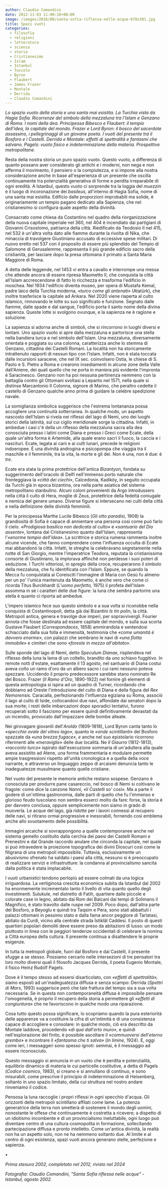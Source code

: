 ```yaml
---
author: Claudio Comandini
date: 2012-11-03 11:00:18+00:00
image: /images/2016/08/santa-sofia-riflessa-nelle-acque-678x381.jpg
title: Spazi vuoti
categories:
  - filosofia
  - religioni
  - letteratura
  - scienza
  - storia
  - Cristianesimo
  - Islam
  - Istanbul
  - Tuscolo
  - Byron
  - Flaubert
  - James Frazer
  - Montale
  - Derrida
  - Claudio Comandini
---
```


*Lo spazio vuoto della storia e una santa mai esistita. La Turchia vista da Hagia Sofia. Ricorrenze del simbolo della mezzaluna tra l'Islam e Genzano di Roma. I nomi della dea. Principessa Bibesco e Flaubert: il tempio dell'idea, la capitale del mondo. Frazer e Lord Byron: il bosco del sacerdote assassino, i pellegrinaggi di un giovane poeta. I vuoti del presente tra il Bosforo e i Castelli. Derrida e Montale: effetti di spettralità e fantasmi che salvano. Pagels: vuoto fisico e indeterminazione della materia. Prospettive metropolitane.*

Resta della nostra storia un puro spazio vuoto. Questo vuoto, a differenza di quanto possano aver considerato gli antichi e i moderni, non nega e non afferma il movimento, il pensiero o la compiutezza, e si impone alla nostra considerazione anche in base all'esperienza di un presente che oscilla continuamente tra potenzialità generativa di forme e perdita irreparabile di ogni eredità. A Istanbul, questo vuoto ci sorprende tra la loggia del *muezzin* e il luogo di incoronazione dei *basileus*, all'interno di Hagia Sofia, nome di una santa mai esistita. Edificio dalle proporzioni improbabili ma solide, è originariamente un tempio pagano dedicato alla Sapienza, che nel cristianesimo si configura quale aspetto della divinità.

Consacrato come chiesa da Costantino nel quadro della riorganizzazione della nuova capitale imperiale nel 360, nel 404 è incendiato dai partigiani di Giovanni Crisostomo, patriarca della città. Riedificato da Teodosio II nel 415, nel 532 è un'altra volta dato alle fiamme durante la rivolta di Nika, che minaccia di travolgere Giustiniano accusato di eccessive spese militari. Di nuovo eretto nel 537 con il proposito di essere più splendido del Tempio di Salomone di Gerusalemme, rappresenta il più grande edificio sacro della cristianità, per lasciare dopo la presa ottomana il primato a Santa Maria Maggiore di Roma.

A detta delle leggende, nel 1453 vi entra a cavallo e interrompe una messa che attende ancora di essere ripresa Maometto II, che conquista la città all'Islam accrescendone di fatto lo ricchezza e trasforma l'edificio in moschea. Nel 1934 l'edificio diventa museo, per opera di Mustafa Kemal, padre laico della Turchia moderna, *«turco come gli antenati»* (Atatürk), che inoltre trasferisce la capitale ad Ankara. Nel 2020 viene riaperta al culto islamico, rinnovando le lotte su suo significato e funzione. Segnato dalle fiamme, dalle spade e dal sangue, l'edificio porta il santo nome della divina sapienza. Queste lotte si svolgono ovunque, e la sapienza ne è ragione e soluzione.

La sapienza si adorna anche di simboli, che si rincorrono in luoghi diversi e lontani. Uno spazio vuoto si apre dalla mezzaluna e partorisce una stella nella bandiera turca e nel simbolo dell'Islam. Una mezzaluna, diversamente orientata e poggiata su una colonna, caratterizza anche lo stemma di Genzano, cittadina dei Castelli Romani. La località non ha storicamente intrattenuto rapporti di nessun tipo con l'Islam. Infatti, non è stata toccata dalle incursioni saracene, che nel IX sec. coinvolsero Ostia, le chiese di S. Paolo e S. Pietro a Roma e crearono insediamenti in alcune zone della Valle dall'Aniene, dei quali quello che ne porta in maniera più evidente l'impronta è Saracinesco. Genzano non ha poi nessuna pertinenza nemmeno con la battaglia contro gli Ottomani svoltasi a Lepanto nel 1571, nella quale si distinse Marcantonio II Colonna, signore di Marino, che peraltro cedette il castello di Genzano qualche anno prima di guidare la celebre spedizione navale.

La somiglianza simbolica suggerisce che l'estrema lontananza possa accogliere una continuità sotterranea. In qualche modo, un aspetto nascosto dell'Islam si rivela nei riflessi del lago di Nemi, uno dei luoghi storici della latinità, sul cui ciglio meridionale sorge la cittadina. Infatti, in ambedue i casi c'è della un riflesso della mezzaluna sacra alla dea conosciuta presso i latini come Diana e presso i Greci come Ecate, della quale un'altra forma è Artemide, alla quale erano sacri il fuoco, la caccia e i nascituri. Ecate, legata ai cani e ai culti lunari, precede le religioni indoeropee. È una divinità androgina e psicopompa che viaggia tra il maschile e il femminile, tra la vita, la morte e gli dei. Non è una, non è due: è *tre*.

Ecate era stata la prima protettrice dell'antica *Bizantyon*, fondata su suggerimento dell'oracolo di Delfi nell'immenso porto naturale che fronteggiava la *«città dei ciechi»*, Calcedonia, Kadiköy, in seguito occupata da Turchi già in epoca bizantina, ora nella parte asiatica del sistema metropolitano stanbulino. Alcuni coloni provenienti da Argo introdussero nella città il culto di Hera, moglie di Zeus, protettrice della fedeltà coniugale e nemica del genere umano. Diverse figure si intersecano nei culti della città e nella definizione delle divinità femminili.

Per la principessa Marthe Lucile Bibesco (*Gli otto paradisi*, 1908) la grandiosità di Sofia è capace di annientare una persona così come può farlo il cielo. *«Prodigiosa basilica non dedicata al culto»* e *«santuario del Dio assente»*, lontana dal Cristianesimo quanto dall'Islam, rappresenta l'*«enorme tempio dell'idea»*. La scrittrice e storica rumena rammenta inoltre alcune vicende, che fanno comprendere come l'influenza occulta di Ecate mai abbandonò la città. Infatti, le streghe la celebravano segretamente nella notte di San Giorgio, mentre l'imperatrice Teodora, reputata la cristianissima consorte di Giustiniano, la implorava affinché non perdesse i suoi poteri di seduzione. I Turchi vittoriosi, in spregio della croce, recuperarono il simbolo della mezzaluna, che fu identificata con l'Islam. Eppure, se quando la Mecca fu conquistata ai Coreisciti l'immagine di Maria con Gesù fu almeno per un po' l'unica mantenuta da Maometto, è anche vero che come ci ricorda Titus Burckhardt (*L'uomo perfetto,* 1975) il profeta dell'Islam assomma in sé i caratteri delle due figure: la luna che sembra partorire una stella è quanto ci riporta ad ambedue.

L'impero islamico fece suo questo simbolo e a sua volta si riconobbe nella conquista di Costantinopoli, detta già dai Bizantini *Is tin polin*, la città. Metropoli antica, genera e travolge due imperi, per sopravvivergli. Fourier annota che fosse destinata ad essere capitale del mondo, e sulla sua scorta Gustave Flaubert (*Correspondaces*, 1858) ammirandola e sentendosi schiacciato dalla sua folla e immensità, testimonia che *«come umanità è davvero enorme»*, con palazzi che sembrano le navi di *«una flotta immobile»* e cimiteri che sono *«foreste in mezzo all'abitato».*

Sulle sponde del lago di Nemi, detto *Speculum Dianae*, risplendeva nel riflesso della luna la lama di un coltello, brandito da uno schiavo fuggitivo. In remote notti d'estate, esattamente il 13 agosto, nel santuario di Diana costui aveva colto un ramo d'oro da un albero sacro i cui rami nessuno poteva spezzare. Uccidendo il proprio predecessore sarebbe stano nominato Re del Bosco. Frazer (*Il Ramo d'Oro*, 1890-1922) nel fornire gli elementi di questa antropologia si ispira ad un quadro di Turner, ricordando che dobbiamo ad Oreste l'introduzione del culto di Diana e della figura del *Rex Nemorensis*. Caracalla, perfezionando l'influenza egiziana su Roma, associò il lago al culto di Iside, collocandovi due navi, affondate dai senatori dopo la sua morte; i resti delle imbarcazioni dopo sporadici tentativi, furono recuperati sotto il fascismo per essere quindi definitivamente devastati da un incendio, provocato dall'impazzare delle bombe alleate.

Nei girovagare giovanili dell'*Aroldo* (1809-1818), Lord Byron canta tanto lo *«specchio ovale del vitreo lago»*, quanto le *«onde scintillanti»* del Bosforo spazzate da *«una brezza fugace», e* anche nel suo epistolario ricorrono riferimenti alle *«meraviglie»* delle due località. Ne *Il Giaurro* (1812-1813), *«racconto turco»* ispirato dall'esecuzione sommaria di un'adultera alla quale aveva assistito ad Atene, una forma frammentaria e modulare permette ampie trasgressioni rispetto all'unità cronologica e a quella della voce narrante, e attraverso un linguaggio zeppo di arcaismi denuncia tanto le inadeguatezze musulmane quanto quelle cristiane.

Nel vuoto del presente le memorie antiche restano sospese. Genzano è conosciuta per produrre pane casareccio, nel bosco di Nemi si coltivano le fragole: come dice la canzone *Nannì, «li Castelli so' così»*. Ma a parte il godere di un'ottima gastronomia, dalle parti di quello che fu l'immenso e glorioso feudo tuscolano non sembra esserci molto da fare: forse, la storia è per davvero conclusa, oppure semplicemente non siamo in grado di muoverla. Le acque del lago, già ridotte per i lavori connessi al recupero delle navi, si ritirano ormai progressive e inesorabili, fornendo così emblema anche allo svuotamento delle possibilità.

Immagini arcaiche si sovrappongono a quelle contemporanee anche nel sistema gemello costituito dalla cerchia dei paesi dei Castelli Romani e Prenestini e dal Grande raccordo anulare che circonda la capitale, nel quale si può intravedere la proiezione topografica dei divini Dioscuri così come la filigrana di una metropoli impossibile. Tuttavia, esclusivamente un abusivismo sfrenato ha saldato i paesi alla città, nessuno si è preoccupato di realizzare servizi e infrastrutture: la condanna al provincialismo sancita dalla politica è stata implacabile.

I vuoti urbanistici tendono perlopiù ad essere colmati da una logica irriguardosa. La vertiginosa crescita economica subita da Istanbul dal 2002 ha enormemente incrementato tanto il livello di vita quanto quello degli investimenti. Sulukule, nel distretto di Fatih, quartiere dalle piccole e colorate case in legno, abitato dai Rom dei Balcani dai tempi di Solimano il Magnifico, è stato travolto dalle ruspe nel 2009. Poco dopo, dall'altra parte del Bosforo, a Beyoglu e quindi tra Taqsim e Pera, sono stati abbattuti i palazzi ottomani in pessimo stato e dalla fama ancor peggiore di Tarlatasi, abitato da Curdi, vicino alla centrale strada Ìstiklâl Caddesi. Il posto di questi quartieri popolari demoliti deve essere preso da abitazioni di lusso: un modo piuttosto in linea con le peggiori tendenze occidentali di celebrare la nomina a Città europea della cultura. Il presente continua a disattendere le proprie esigenze.

In tutta la metropoli globale, fuori dal Bosforo e dai Castelli, il presente sfugge a se stesso. Possiamo cercarlo nelle intersezioni di tre pensatori tra loro molto diversi quali il filosofo Jacques Derrida, il poeta Eugenio Montale, il fisico Heinz Rudolf Pagels.

Dove è il tempo stesso ad essersi disarticolato, con *«effetti di spettralità»,* siamo esposti ad un'inadeguatezza diffusa e senza scampo: Derrida (*Spettri di Marx*, 1993) suggerisce però che tale frattura del tempo sia a sua volta necessaria. Se in questa non contemporaneità diffusa è impossibile pensare l'omogeneità, è proprio il recupero della storia a permettere gli *«effetti di congiuntura»* che ne favoriscono in qualche modo una riparazione.

Cosa tutto questo possa significare, lo scopriamo quando la pura esteriorità delle apparenze va a costituire la cifra di un'intimità e di una consistenza capace di accogliere e consolare: in qualche modo, ciò era descritto da Montale laddove, procedendo *«di qua dall'erto muro»*, e quindi nell'esplorazione del finito, è possibile ascoltare il «*commuoversi dell'eterno grembo»* e incontrare il *«fantasma che ti salva»* (*In limine*, 1924). E, oggi come ieri, i messaggeri sono spesso ignoti: semmai, è il messaggio ad essere riconosciuto.

Questo messaggio si annuncia in un vuoto che è perdita e potenzialità, equilibrio dinamico di materia le cui particelle costitutive, a detta di Pagels (*Codice cosmico*, 1983), si creano e si annullano di continuo, e sono misurabili, come prescrive il principio di indeterminazione di Heisenberg, soltanto in uno spazio limitato, della cui struttura nel nostro andare rinveniamo il codice.

Pensosa la luna raccoglie i propri riflessi in ogni specchio d'acqua. Gli orizzonti della metropoli scintillano affilati come lame. La potenza generatrice della terra non smetterà di sostenere il mondo degli uomini, nonostante le offese che continuamente è costretta a ricevere; a dispetto di un idiotismo incombente e di un provincialismo ineluttabile, ogni luogo può diventare centro di una cultura cosmopolita in formazione, sollecitando partecipazione diffusa e pronto intelletto. Come un'antica divinità, la realtà non ha un aspetto solo, non ne ha nemmeno soltanto due. Al limite e al centro di ogni esistenza, spazi vuoti ancora generano stelle, perfezione e sapienza.

•

*Prima stesura 2002, completato nel 2012, rivisto nel 2024*

*Fotografia: Claudio Comandini, "Santa Sofia riflessa nelle acque" - Istanbul, agosto 2002.*
